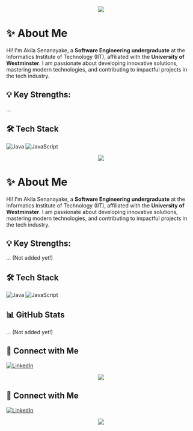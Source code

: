 
<div align="center">
  <img src="https://capsule-render.vercel.app/api?type=waving&color=gradient&height=200&section=header&text=Hi!%20I%27m%20Akila%20Senanayake&fontSize=50&fontAlignY=35&animation=twinkling"/>
</div>

# ✨ About Me

Hi! I'm Akila Senanayake, a **Software Engineering undergraduate** at the Informatics Institute of Technology (IIT), affiliated with the **University of Westminster**. I am passionate about developing innovative solutions, mastering modern technologies, and contributing to impactful projects in the tech industry.

## 💡 Key Strengths:

...

<!-- You can add more sections below -->

## 🛠️ Tech Stack
<!-- Add your tech stack badges here -->
![Java](https://img.shields.io/badge/-Java-007396?style=flat-square&logo=java)
![JavaScript](https://img.shields.io/badge/-JavaScript-F7DF1E?style=flat-square&logo=javascript&logoColor=black)

<div align="center">
  <img src="https://capsule-render.vercel.app/api?type=waving&color=gradient&height=200&section=header&text=Hi!%20I%27m%20Akila%20Senanayake&fontSize=50&fontAlignY=35&animation=twinkling"/>
</div>

# ✨ About Me

Hi! I'm Akila Senanayake, a **Software Engineering undergraduate** at the Informatics Institute of Technology (IIT), affiliated with the **University of Westminster**. I am passionate about developing innovative solutions, mastering modern technologies, and contributing to impactful projects in the tech industry.

## 💡 Key Strengths:

... (Not added yet!)

<!-- You can add more sections below -->

## 🛠️ Tech Stack
<!-- Add your tech stack badges here -->
![Java](https://img.shields.io/badge/-Java-007396?style=flat-square&logo=java)
![JavaScript](https://img.shields.io/badge/-JavaScript-F7DF1E?style=flat-square&logo=javascript&logoColor=black)

## 📊 GitHub Stats

... (Not added yet!)

## 🤝 Connect with Me
[![LinkedIn](https://img.shields.io/badge/-LinkedIn-0077B5?style=flat-square&logo=linkedin)](YOUR_LINKEDIN_URL)

<!-- Footer with wave animation -->
<div align="center">
  <img src="https://capsule-render.vercel.app/api?type=waving&color=gradient&height=150&section=footer&text=Thanks%20for%20Visiting!%20🚀&fontSize=30&fontAlignY=80&animation=twinkling"/>
</div>

## 🤝 Connect with Me
[![LinkedIn](https://img.shields.io/badge/-LinkedIn-0077B5?style=flat-square&logo=linkedin)](YOUR_LINKEDIN_URL)

<!-- Footer with wave animation -->
<div align="center">
  <img src="https://capsule-render.vercel.app/api?type=waving&color=gradient&height=150&section=footer&text=Thanks%20for%20Visiting!%20🚀&fontSize=30&fontAlignY=80&animation=twinkling"/>
</div>
